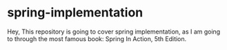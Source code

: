 # spring-implementation
Hey, This repository is going to cover spring implementation, as I am going to through the most famous book: Spring In Action, 5th Edition. 
